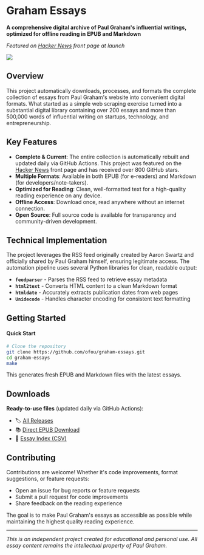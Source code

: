 # Graham Essays

**A comprehensive digital archive of Paul Graham's influential writings,
optimized for offline reading in EPUB and Markdown**

_Featured on [Hacker News] front page at launch_

![](https://camo.githubusercontent.com/1236301ee0359b33ae094772ab6482124bd9678ff51e327aba275d0b1fd805a3/68747470733a2f2f36342e6d656469612e74756d626c722e636f6d2f74756d626c725f6c69347032326a45544231717a367071696f315f3530302e706e67)

## Overview

This project automatically downloads, processes, and formats the complete
collection of essays from Paul Graham's website into convenient digital formats.
What started as a simple web scraping exercise turned into a substantial digital
library containing over 200 essays and more than 500,000 words of influential
writing on startups, technology, and entrepreneurship.

## Key Features

- **Complete & Current**: The entire collection is automatically rebuilt and
  updated daily via GitHub Actions. This project was featured on the [Hacker
  News] front page and has received over 800 GitHub stars.
- **Multiple Formats**: Available in both EPUB (for e-readers) and Markdown (for
  developers/note-takers).
- **Optimized for Reading**: Clean, well-formatted text for a high-quality
  reading experience on any device.
- **Offline Access**: Download once, read anywhere without an internet
  connection.
- **Open Source**: Full source code is available for transparency and
  community-driven development.

[Hacker News]: https://news.ycombinator.com/item?id=32465435

## Technical Implementation

The project leverages the RSS feed originally created by Aaron Swartz and
officially shared by Paul Graham himself, ensuring legitimate access. The
automation pipeline uses several Python libraries for clean, readable output:

- **`feedparser`** - Parses the RSS feed to retrieve essay metadata
- **`html2text`** - Converts HTML content to a clean Markdown format
- **`htmldate`** - Accurately extracts publication dates from web pages
- **`Unidecode`** - Handles character encoding for consistent text formatting

## Getting Started

#### Quick Start

```bash
# Clone the repository
git clone https://github.com/ofou/graham-essays.git
cd graham-essays
make
```

This generates fresh EPUB and Markdown files with the latest essays.

## Downloads

**Ready-to-use files** (updated daily via GitHub Actions):

- 🏷️ [All Releases](https://github.com/ofou/graham-essays/releases)
- 📚
  [Direct EPUB Download](https://github.com/ofou/graham-essays/releases/download/latest/graham.epub)
- 📄
  [Essay Index (CSV)](https://github.com/ofou/graham-essays/releases/download/latest/essays.csv)

## Contributing

Contributions are welcome! Whether it's code improvements, format suggestions,
or feature requests:

- Open an issue for bug reports or feature requests
- Submit a pull request for code improvements
- Share feedback on the reading experience

The goal is to make Paul Graham's essays as accessible as possible while
maintaining the highest quality reading experience.

---

_This is an independent project created for educational and personal use. All
essay content remains the intellectual property of Paul Graham._
